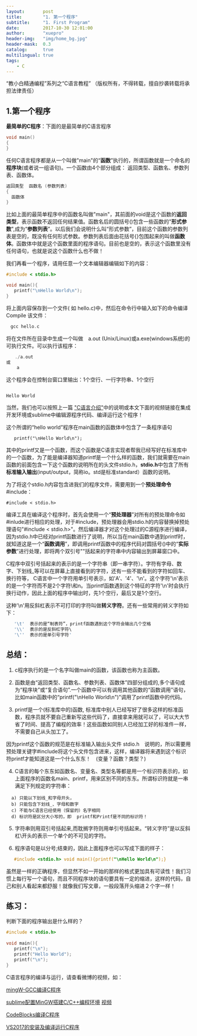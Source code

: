 ```yaml
---
layout:       post
title:        "1. 第一个程序"
subtitle:     "1. First Program"
date:         2017-10-30 12:01:00
author:       "xuepro"
header-img:   "img/home_bg.jpg"
header-mask:  0.3
catalog:      true
multilingual: true
tags:
    - C
---
```


“教小白精通编程”系列之“C语言教程” （版权所有，不得转载，擅自抄袭转载将承担法律责任）

## 1.第一个程序

**最简单的C程序**：下面的是最简单的C语言程序

```c
void main()
{
}
```
任何C语言程序都是从一个叫做"main"的“**函数**”执行的，所谓函数就是一个命名的**程序块**(或者说一组语句)。一个函数由4个部分组成：
返回类型、函数名、参数列表、函数体。
```c
返回类型  函数名 (参数列表)
{
  函数体
}
```
比如上面的最简单程序中的函数名叫做"main"，其前面的void是这个函数的**返回类型**，表示函数不返回任何结果值。函数名后的圆括号()包含一些函数的"**形式参数**",成为“**参数列表**”。以后我们会说明什么叫“形式参数”，目前这个函数的参数列表是空的，既没有任何形式参数。参数列表后面由花括号{}包围起来的叫做**函数体**。函数体中就是这个函数里面的程序语句。目前也是空的，表示这个函数里没有任何语句，也就是说这个函数什么也不做！

我们再看一个程序，请用任意一个文本编辑器编辑如下的内容：
```c
#include < stdio.h>

void main(){
   printf("\nHello World\n");
}
```

将上面内容保存到一个文件( 如 hello.c)中，然后在命令行中输入如下的命令编译Compile 该文件：
```c
　gcc hello.c
```

将在文件所在目录中生成一个叫做　a.out (Unix/Linux)或a.exe(windows系统)的可执行文件。可以执行该程序：
```c
　　./a.out　　
或 
    a
```

这个程序会在控制台窗口里输出：1个空行、一行字符串、1个空行
```

Hello World

```

当然，我们也可以按照上一篇 ["C语言介绍"](https://xuepro.xcguan.net/2017/10/30/0.-C%E8%AF%AD%E8%A8%80%E6%95%99%E7%A8%8B-C%E8%AF%AD%E8%A8%80%E4%BB%8B%E7%BB%8D/)中的说明或本文下面的视频链接在集成开发环境或sublime中编辑源程序代码、编译运行这个程序！

这个所谓的“hello world”程序在main函数的函数体中包含了一条程序语句
```
   printf("\nHello World\n");
```
其中的printf又是一个函数，而这个函数是C语言实现者帮我已经写好在标准库中的一个函数，为了能是编译器知道printf是一个什么样的函数，我们就需要在main函数的前面包含一下这个函数的说明所在的头文件stdio.h，**stdio.h**中包含了所有**标准输入输出**(input/output，简称io。std是标准standard）函数的说明。

为了将这个stdio.h内容包含进我们的程序文件，需要用到一个**预处理命令** #include：
```
#include < stdio.h>
```
编译工具在编译这个程序时，首先会使用一个“**预处理器**”对所有的预处理命令如#inlude进行相应的处理，对于#include，预处理器会用stdio.h的内容替换掉预处理语句"#include < stdio.h>"。然后编译器才对这个处理过的C源程序进行编译，因为stdio.h中已经对printf函数进行了说明，所以当在main函数中遇到printf时，就知道这是一个“**函数调用**”，即调用printf函数中的程序代码对圆括号()中的“**实际参数**”进行处理，即将两个双引号""括起来的字符串中内容输出到屏幕窗口中。

C程序中双引号括起来的表示的是一个字符串（即一串字符）。字符有字母、数字、下划线_等可以在屏幕上直接看到的字符，还有一些不能看到的字符如回车、换行符等，
C语言中一个字符用单引号表示，如'A'、'4'、'\n'。这个字符'\n'表示的是一个字符而不是2个字符\和n。当printf函数遇到这个特征的字符'\n'时会执行换行动作，因此上面的程序中输出时，先1个空行，最后又是1个空行。

这种'\n'用反斜杠表示不可打印的字符叫做**转义字符**。还有一些常用的转义字符如下：
```c
   '\t'  表示的是“制表符”，printf函数遇到这个字符会输出几个空格
   '\\'  表示的是反斜杠字符\
   '\''  表示的是单引号字符'   
```



## 总结：

1) c程序执行的是一个名字叫做main的函数，该函数也称为主函数。

2) 函数是由“返回类型、函数名、参数列表、函数体”四部分组成的,多个语句成为“程序块”或“复合语句”.一个函数中可以有调用其他函数的“函数调用”语句，比如main函数中的“printf("\nHello World\n")”调用了printf函数中的代码。

3) printf是一个(标准库中的)函数, 标准库中别人已经写好了很多这样的标准函数，程序员就不要自己重新写这些代码了，直接拿来用就可以了，可以大大节省了时间、提高了编程的效率！这些函数如同别人已经加工好的标准件一样，不需要自己从头加工了。

因为printf这个函数的规范是在标准输入输出头文件 stdio.h　说明的，所以需要用预处理关键字#include将这个头文件包含进来，这样，编译器将来遇到这个标识符printf才能知道这是一个什么东东！　(变量？函数？类型？)　

4)  C语言的每个东东如函数名、变量名、类型名等都是用一个标识符表示的，如上面程序的函数名main、printf，用来区别不同的东东。所谓标识符就是一串满足下列规定的字符串：
```
  a) 只能以下划线_和字母开头，
  b) 只能包含下划线_、字母和数字
  c) 不能与C语言已经使用（保留的）名字相同
  d) 标识符是区分大小写的，即  printf和Printf是不同的标识符！
``` 

5) 字符串则用双引号括起来,而耽搁字符则用单引号括起来。“转义字符”是以反斜杠\开头的表示一个单个的不可见的字符。

 
6) 程序语句是以分号;结束的，因此上面程序也可以写成下面的样子：
```c　　　　
   #include <stdio.h> void main(){printf("\nHello World\n");}
```
虽然是一样的正确程序，但显然不如一开始的那样的格式更加具有可读性！我们习惯上每行写一个语句，而且不同程序块的语句要具有一定的缩进，这样的代码，自己和别人看起来都舒服！就像我们写文章，一般段落开头缩进２个字一样！　


## 练习：
   判断下面的程序输出是什么样的？　

```c
#include < stdio.h>
    
void main(){ 
   printf("\n");
   printf("Hello World");
   printf("\n");
}
```

C语言程序的编译与运行，请查看微博的视频，如：

[mingW-GCC编译C程序](https://weibo.com/tv/v/Fp93svkY7?fid=1034:ea50545f0ee1ab9fddc01d4e21120e1d)

[sublime配置MinGW搭建C/C++编程环境](http://xuepro.xcguan.net/2017/10/30/sublime%E9%85%8D%E7%BD%AEMinGW%E6%90%AD%E5%BB%BAC%E7%BC%96%E7%A8%8B%E7%8E%AF%E5%A2%83/) [视频](https://weibo.com/tv/v/Fsu25dgJm?fid=1034:044a43470830bb05f02122782c981f3e)

[CodeBlocks编译C程序](https://weibo.com/tv/v/Fp8Pn6hQp?fid=1034:beb66bf53fa5e71e7b41ef375b8d1542)

[VS2017的安装及编译运行C程序](https://weibo.com/tv/v/Fx3MOsqJM?fid=1034:818cb1349ce05a84bfbd5e6422e1f2ea)
